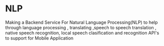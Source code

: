 # NLP
Making a Backend Service For Natural Language Processing(NLP) to help through 
language processing , translating ,speech to speech translation , native speech recognition,
local speech clasification and recognition
API's to support for Mobile Application

